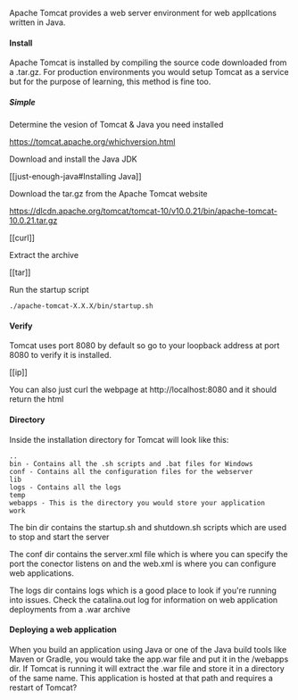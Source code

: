Apache Tomcat provides a web server environment for web appllcations written in Java. 

#### Install
Apache Tomcat is installed by compiling the source code downloaded from a .tar.gz. For production environments you would setup Tomcat as a service but for the purpose of learning, this method is fine too.

##### Simple
Determine the vesion of Tomcat & Java you need installed 

https://tomcat.apache.org/whichversion.html

Download and install the Java JDK

[[just-enough-java#Installing Java]]

Download the tar.gz from the Apache Tomcat website

https://dlcdn.apache.org/tomcat/tomcat-10/v10.0.21/bin/apache-tomcat-10.0.21.tar.gz

[[curl]]

Extract the archive

[[tar]]

Run the startup script
```
./apache-tomcat-X.X.X/bin/startup.sh
```

#### Verify
Tomcat uses port 8080 by default so go to your loopback address at port 8080 to verify it is installed.

[[ip]]

You can also just curl the webpage at http://localhost:8080 and it should return the html

#### Directory
Inside the installation directory for Tomcat will look like this:

```
..
bin - Contains all the .sh scripts and .bat files for Windows
conf - Contains all the configuration files for the webserver
lib
logs - Contains all the logs
temp
webapps - This is the directory you would store your application
work
```

The bin dir contains the startup.sh and shutdown.sh scripts which are used to stop and start the server

The conf dir contains the server.xml file which is where you can specify the port the conector listens on and the web.xml is where you can configure web applications. 

The logs dir contains logs which is a good place to look if you're running into issues. Check the catalina.out log for information on web application deployments from a .war archive

#### Deploying a web application
When you build an application using Java or one of the Java build tools like Maven or Gradle, you would take the app.war file and put it in the /webapps dir. If Tomcat is running it will extract the .war file and store it in a directory of the same name. This application is hosted at that path and requires a restart of Tomcat?


